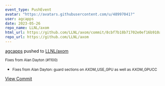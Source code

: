 ```yaml
---
event_type: PushEvent
avatar: "https://avatars.githubusercontent.com/u/48997041?"
user: agcapps
date: 2023-05-26
repo_name: LLNL/axom
html_url: https://github.com/LLNL/axom/commit/8cbf7b18b71702e0ef16b910a67d7dd5253aa845
repo_url: https://github.com/LLNL/axom
---
```


<a href='https://github.com/agcapps' target='_blank'>agcapps</a> pushed to <a href='https://github.com/LLNL/axom' target='_blank'>LLNL/axom</a>

<small>Fixes from Alan Dayton (#1100)

* Fixes from Alan Dayton: guard sections on AXOM_USE_GPU as well as AXOM_GPUCC</small>

<a href='https://github.com/LLNL/axom/commit/8cbf7b18b71702e0ef16b910a67d7dd5253aa845' target='_blank'>View Commit</a>